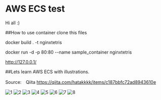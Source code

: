 # AWS ECS test

Hi all :)

##How to use container
clone this files

docker build . -t nginxtetris

docker run -d -p 80:80 --name sample_container nginxtetris

http://127.0.0.1/



##Lets learn AWS ECS with illustrations.

Source:　Qiita https://qiita.com/hatakkkk/items/c187bbfc72ad8943610e

![1](https://user-images.githubusercontent.com/20141292/52455136-1dff4900-2b92-11e9-80dc-681d6ab284cc.PNG)
![2](https://user-images.githubusercontent.com/20141292/52455138-1e97df80-2b92-11e9-8b64-e4f33eb3fadf.PNG)
![3](https://user-images.githubusercontent.com/20141292/52455139-1e97df80-2b92-11e9-929d-39f4bbfdac71.PNG)
![4](https://user-images.githubusercontent.com/20141292/52455140-1e97df80-2b92-11e9-8ff2-7be8a394385c.PNG)
![5](https://user-images.githubusercontent.com/20141292/52455142-2192d000-2b92-11e9-970e-96d5d810860e.PNG)
![6](https://user-images.githubusercontent.com/20141292/52455143-2192d000-2b92-11e9-817a-e5dc52c472be.PNG)
![7](https://user-images.githubusercontent.com/20141292/52455144-222b6680-2b92-11e9-9866-506442b1f663.PNG)
![8](https://user-images.githubusercontent.com/20141292/52455145-222b6680-2b92-11e9-800c-b9416dfc418b.PNG)
